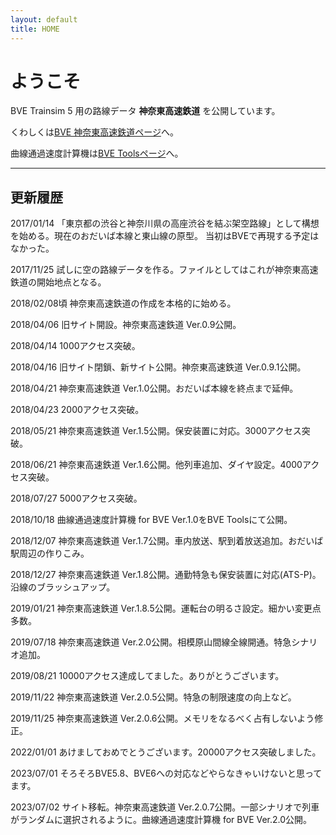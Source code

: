 ```yaml
---
layout: default
title: HOME
---
```


# ようこそ
BVE Trainsim 5 用の路線データ **神奈東高速鉄道** を公開しています。

​くわしくは[BVE 神奈東高速鉄道ページ](kanato)へ。​​

​曲線通過速度計算機は[BVE Toolsページ](bvetools)へ。

---

## 更新履歴
2017/01/14 「東京都の渋谷と神奈川県の高座渋谷を結ぶ架空路線」として構想を始める。現在のおだいば本線と東山線の原型。
当初はBVEで再現する予定はなかった。

2017/11/25 試しに空の路線データを作る。ファイルとしてはこれが神奈東高速鉄道の開始地点となる。

2018/02/08頃 神奈東高速鉄道の作成を本格的に始める。

2018/04/06 旧サイト開設。神奈東高速鉄道 Ver.0.9公開。

2018/04/14 1000アクセス突破。

2018/04/16 旧サイト閉鎖、新サイト公開。神奈東高速鉄道 Ver.0.9.1公開。

2018/04/21 神奈東高速鉄道 Ver.1.0公開。おだいば本線を終点まで延伸。

2018/04/23 2000アクセス突破。

2018/05/21 神奈東高速鉄道 Ver.1.5公開。保安装置に対応。3000アクセス突破。

2018/06/21 神奈東高速鉄道 Ver.1.6公開。他列車追加、ダイヤ設定。4000アクセス突破。

2018/07/27 5000アクセス突破。

​2018/10/18 曲線通過速度計算機 for BVE Ver.1.0をBVE Toolsにて公開。

2018/12/07 神奈東高速鉄道 Ver.1.7公開。車内放送、駅到着放送追加。おだいば駅周辺の作りこみ。

2018/12/27 神奈東高速鉄道 Ver.1.8公開。通勤特急も保安装置に対応(ATS-P)。沿線のブラッシュアップ。

2019/01/21 神奈東高速鉄道 Ver.1.8.5公開。運転台の明るさ設定。細かい変更点多数。

2019/07/18 神奈東高速鉄道 Ver.2.0公開。相模原山間線全線開通。特急シナリオ追加。

2019/08/21 10000アクセス達成してました。ありがとうございます。

2019/11/22 神奈東高速鉄道 Ver.2.0.5公開。特急の制限速度の向上など。

2019/11/25 神奈東高速鉄道 Ver.2.0.6公開。メモリをなるべく占有しないよう修正。

2022/01/01 あけましておめでとうございます。20000アクセス突破しました。

2023/07/01 そろそろBVE5.8、BVE6への対応などやらなきゃいけないと思ってます。

2023/07/02 サイト移転。神奈東高速鉄道 Ver.2.0.7公開。一部シナリオで列車がランダムに選択されるように。曲線通過速度計算機 for BVE Ver.2.0公開。
